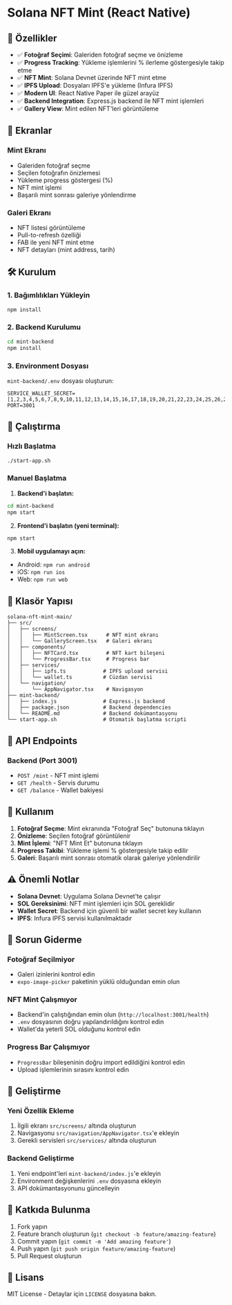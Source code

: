 # Solana NFT Mint (React Native)

## 🚀 Özellikler
- ✅ **Fotoğraf Seçimi**: Galeriden fotoğraf seçme ve önizleme
- ✅ **Progress Tracking**: Yükleme işlemlerini % ilerleme göstergesiyle takip etme
- ✅ **NFT Mint**: Solana Devnet üzerinde NFT mint etme
- ✅ **IPFS Upload**: Dosyaları IPFS'e yükleme (Infura IPFS)
- ✅ **Modern UI**: React Native Paper ile güzel arayüz
- ✅ **Backend Integration**: Express.js backend ile NFT mint işlemleri
- ✅ **Gallery View**: Mint edilen NFT'leri görüntüleme

## 📱 Ekranlar

### Mint Ekranı
- Galeriden fotoğraf seçme
- Seçilen fotoğrafın önizlemesi
- Yükleme progress göstergesi (%)
- NFT mint işlemi
- Başarılı mint sonrası galeriye yönlendirme

### Galeri Ekranı
- NFT listesi görüntüleme
- Pull-to-refresh özelliği
- FAB ile yeni NFT mint etme
- NFT detayları (mint address, tarih)

## 🛠️ Kurulum

### 1. Bağımlılıkları Yükleyin
```bash
npm install
```

### 2. Backend Kurulumu
```bash
cd mint-backend
npm install
```

### 3. Environment Dosyası
`mint-backend/.env` dosyası oluşturun:
```env
SERVICE_WALLET_SECRET=[1,2,3,4,5,6,7,8,9,10,11,12,13,14,15,16,17,18,19,20,21,22,23,24,25,26,27,28,29,30,31,32,33,34,35,36,37,38,39,40,41,42,43,44,45,46,47,48,49,50,51,52,53,54,55,56,57,58,59,60,61,62,63,64]
PORT=3001
```

## 🚀 Çalıştırma

### Hızlı Başlatma
```bash
./start-app.sh
```

### Manuel Başlatma

1. **Backend'i başlatın:**
```bash
cd mint-backend
npm start
```

2. **Frontend'i başlatın (yeni terminal):**
```bash
npm start
```

3. **Mobil uygulamayı açın:**
- Android: `npm run android`
- iOS: `npm run ios`
- Web: `npm run web`

## 📁 Klasör Yapısı

```
solana-nft-mint-main/
├── src/
│   ├── screens/
│   │   ├── MintScreen.tsx      # NFT mint ekranı
│   │   └── GalleryScreen.tsx   # Galeri ekranı
│   ├── components/
│   │   ├── NFTCard.tsx         # NFT kart bileşeni
│   │   └── ProgressBar.tsx     # Progress bar
│   ├── services/
│   │   ├── ipfs.ts            # IPFS upload servisi
│   │   └── wallet.ts          # Cüzdan servisi
│   └── navigation/
│       └── AppNavigator.tsx    # Navigasyon
├── mint-backend/
│   ├── index.js               # Express.js backend
│   ├── package.json           # Backend dependencies
│   └── README.md              # Backend dokümantasyonu
└── start-app.sh               # Otomatik başlatma scripti
```

## 🔧 API Endpoints

### Backend (Port 3001)
- `POST /mint` - NFT mint işlemi
- `GET /health` - Servis durumu
- `GET /balance` - Wallet bakiyesi

## 🎯 Kullanım

1. **Fotoğraf Seçme**: Mint ekranında "Fotoğraf Seç" butonuna tıklayın
2. **Önizleme**: Seçilen fotoğraf görüntülenir
3. **Mint İşlemi**: "NFT Mint Et" butonuna tıklayın
4. **Progress Takibi**: Yükleme işlemi % göstergesiyle takip edilir
5. **Galeri**: Başarılı mint sonrası otomatik olarak galeriye yönlendirilir

## ⚠️ Önemli Notlar

- **Solana Devnet**: Uygulama Solana Devnet'te çalışır
- **SOL Gereksinimi**: NFT mint işlemleri için SOL gereklidir
- **Wallet Secret**: Backend için güvenli bir wallet secret key kullanın
- **IPFS**: Infura IPFS servisi kullanılmaktadır

## 🐛 Sorun Giderme

### Fotoğraf Seçilmiyor
- Galeri izinlerini kontrol edin
- `expo-image-picker` paketinin yüklü olduğundan emin olun

### NFT Mint Çalışmıyor
- Backend'in çalıştığından emin olun (`http://localhost:3001/health`)
- `.env` dosyasının doğru yapılandırıldığını kontrol edin
- Wallet'da yeterli SOL olduğunu kontrol edin

### Progress Bar Çalışmıyor
- `ProgressBar` bileşeninin doğru import edildiğini kontrol edin
- Upload işlemlerinin sırasını kontrol edin

## 📝 Geliştirme

### Yeni Özellik Ekleme
1. İlgili ekranı `src/screens/` altında oluşturun
2. Navigasyonu `src/navigation/AppNavigator.tsx`'e ekleyin
3. Gerekli servisleri `src/services/` altında oluşturun

### Backend Geliştirme
1. Yeni endpoint'leri `mint-backend/index.js`'e ekleyin
2. Environment değişkenlerini `.env` dosyasına ekleyin
3. API dokümantasyonunu güncelleyin

## 🤝 Katkıda Bulunma

1. Fork yapın
2. Feature branch oluşturun (`git checkout -b feature/amazing-feature`)
3. Commit yapın (`git commit -m 'Add amazing feature'`)
4. Push yapın (`git push origin feature/amazing-feature`)
5. Pull Request oluşturun

## 📄 Lisans

MIT License - Detaylar için `LICENSE` dosyasına bakın. 